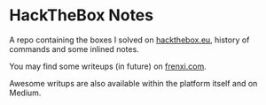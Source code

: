 # HackTheBox Notes

A repo containing the boxes I solved on [hackthebox.eu](https://www.hackthebox.eu/), history of commands and some inlined notes.

You may find some writeups (in future) on [frenxi.com](https://frenxi.com/).

Awesome writups are also available within the platform itself and on Medium.
